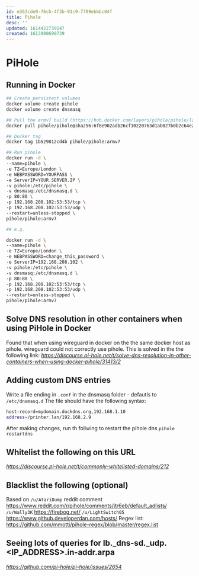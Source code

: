 ```yaml
---
id: e363cde0-76cb-4f3b-91c9-7709ebbbc04f
title: Pihole
desc: ''
updated: 1614422739147
created: 1613900690739
---
```


# PiHole

## Running in Docker
```sh
## Create persistent volumes
docker volume create pihole
docker volume create dnsmasq

## Pull the armv7 build (https://hub.docker.com/layers/pihole/pihole/latest/images/sha256-6f8e902adb26cf10220763d1ab027b0b2c64e2df3a397e4f015ead7a1c40d96c?context=explore) - doing this as --platform linux/arm/v7 could not find image, despite it being on DockerHub
docker pull pihole/pihole@sha256:6f8e902adb26cf10220763d1ab027b0b2c64e2df3a397e4f015ead7a1c40d96c

## Docker tag 
docker tag 1b529812cd4b pihole/pihole:armv7

## Run pihole
docker run -d \
--name=pihole \
-e TZ=Europe/London \
-e WEBPASSWORD=YOURPASS \
-e ServerIP=YOUR.SERVER.IP \
-v pihole:/etc/pihole \
-v dnsmasq:/etc/dnsmasq.d \
-p 80:80 \
-p 192.168.208.102:53:53/tcp \
-p 192.168.208.102:53:53/udp \
--restart=unless-stopped \
pihole/pihole:armv7

## e.g.

docker run -d \
--name=pihole \
-e TZ=Europe/London \
-e WEBPASSWORD=change_this_password \
-e ServerIP=192.168.208.102 \
-v pihole:/etc/pihole \
-v dnsmasq:/etc/dnsmasq.d \
-p 80:80 \
-p 192.168.208.102:53:53/tcp \
-p 192.168.208.102:53:53/udp \
--restart=unless-stopped \
pihole/pihole:armv7
```

## Solve DNS resolution in other containers when using PiHole in Docker
Found that when using wireguard in docker on the the same docker host as pihole.
wireguard could not correctly use pihole.
This is solved in the the following link:
_https://discourse.pi-hole.net/t/solve-dns-resolution-in-other-containers-when-using-docker-pihole/31413/2_

## Adding custom DNS entries
Write a file ending in `.conf` in the dnsmasq folder - defautls to `/etc/dnsmasq.d`
The file should have the following syntax:
```sh
host-record=mydomain.duckdns.org,192.168.1.10
address=/printer.lan/192.168.2.9
```
After making changes, run th follwing to restart the pihole dns
`pihole restartdns`

## Whitelist the following on this URL
_https://discourse.pi-hole.net/t/commonly-whitelisted-domains/212_

## Blacklist the following (optional)
Based on `/u/AtariDump` reddit comment https://www.reddit.com/r/pihole/comments/jtr6eb/default_adlists/
`/u/Wally3K` https://firebog.net/
`/u/LightSwitch05` https://www.github.developerdan.com/hosts/
Regex list: https://github.com/mmotti/pihole-regex/blob/master/regex.list


## Seeing lots of queries for lb._dns-sd._udp.<IP_ADDRESS>.in-addr.arpa
_https://github.com/pi-hole/pi-hole/issues/2654_